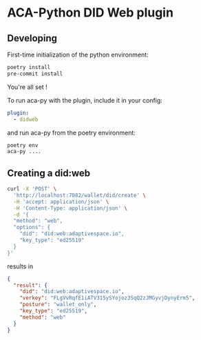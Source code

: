 # ACA-Python DID Web plugin

## Developing

First-time initialization of the python environment:

```bash
poetry install
pre-commit install
```

You're all set !

To run aca-py with the plugin, include it in your config:

```yaml
plugin:
  - didweb
```

and run aca-py from the poetry environment:
```bash
poetry env
aca-py ....
```

## Creating a did:web

```bash
curl -X 'POST' \
  'http://localhost:7082/wallet/did/create' \
  -H 'accept: application/json' \
  -H 'Content-Type: application/json' \
  -d '{
  "method": "web",
  "options": {
    "did": "did:web:adaptivespace.io",
    "key_type": "ed25519"
  }
}'
```

results in

```json
{
  "result": {
    "did": "did:web:adaptivespace.io",
    "verkey": "FLgVvRqfE1iATV315ySYojoz3SqQ2zJMGyvjDynyErm5",
    "posture": "wallet_only",
    "key_type": "ed25519",
    "method": "web"
  }
}
```
